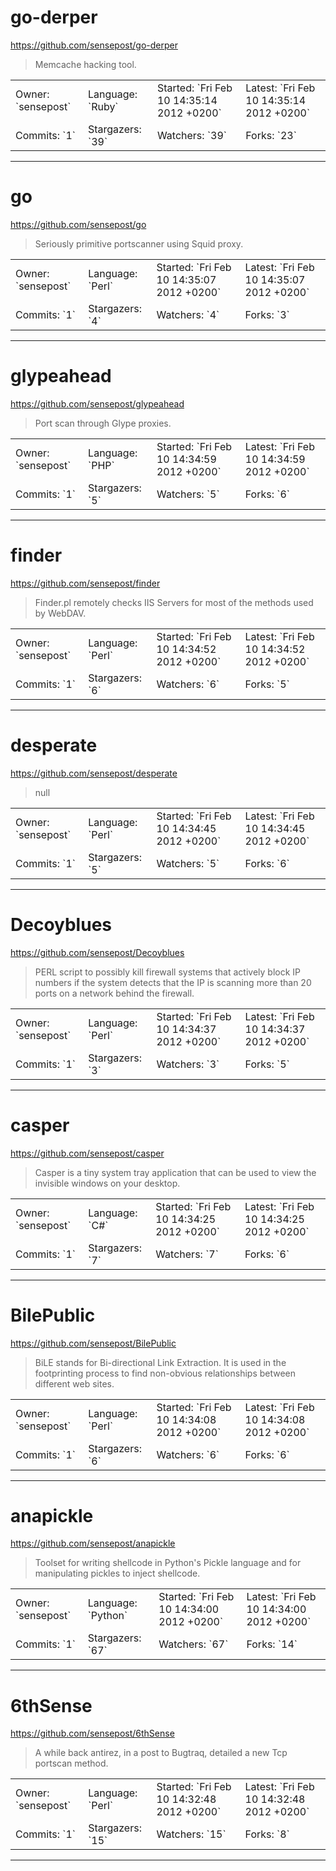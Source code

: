 # go-derper

https://github.com/sensepost/go-derper
<blockquote>
Memcache hacking tool.
</blockquote>

<table>
<tr><td>Owner: `sensepost`</td>
    <td>Language: `Ruby`</td>
    <td>Started: `Fri Feb 10 14:35:14 2012 +0200`</td>
    <td>Latest: `Fri Feb 10 14:35:14 2012 +0200`</td></tr>
<tr><td>Commits: `1`</td>
    <td>Stargazers: `39`</td>
    <td>Watchers: `39`</td>
    <td>Forks: `23`</td></tr>
</table>

---

# go

https://github.com/sensepost/go
<blockquote>
Seriously primitive portscanner using Squid proxy.
</blockquote>

<table>
<tr><td>Owner: `sensepost`</td>
    <td>Language: `Perl`</td>
    <td>Started: `Fri Feb 10 14:35:07 2012 +0200`</td>
    <td>Latest: `Fri Feb 10 14:35:07 2012 +0200`</td></tr>
<tr><td>Commits: `1`</td>
    <td>Stargazers: `4`</td>
    <td>Watchers: `4`</td>
    <td>Forks: `3`</td></tr>
</table>

---

# glypeahead

https://github.com/sensepost/glypeahead
<blockquote>
Port scan through Glype proxies.
</blockquote>

<table>
<tr><td>Owner: `sensepost`</td>
    <td>Language: `PHP`</td>
    <td>Started: `Fri Feb 10 14:34:59 2012 +0200`</td>
    <td>Latest: `Fri Feb 10 14:34:59 2012 +0200`</td></tr>
<tr><td>Commits: `1`</td>
    <td>Stargazers: `5`</td>
    <td>Watchers: `5`</td>
    <td>Forks: `6`</td></tr>
</table>

---

# finder

https://github.com/sensepost/finder
<blockquote>
Finder.pl remotely checks IIS Servers for most of the methods used by WebDAV.
</blockquote>

<table>
<tr><td>Owner: `sensepost`</td>
    <td>Language: `Perl`</td>
    <td>Started: `Fri Feb 10 14:34:52 2012 +0200`</td>
    <td>Latest: `Fri Feb 10 14:34:52 2012 +0200`</td></tr>
<tr><td>Commits: `1`</td>
    <td>Stargazers: `6`</td>
    <td>Watchers: `6`</td>
    <td>Forks: `5`</td></tr>
</table>

---

# desperate

https://github.com/sensepost/desperate
<blockquote>
null
</blockquote>

<table>
<tr><td>Owner: `sensepost`</td>
    <td>Language: `Perl`</td>
    <td>Started: `Fri Feb 10 14:34:45 2012 +0200`</td>
    <td>Latest: `Fri Feb 10 14:34:45 2012 +0200`</td></tr>
<tr><td>Commits: `1`</td>
    <td>Stargazers: `5`</td>
    <td>Watchers: `5`</td>
    <td>Forks: `6`</td></tr>
</table>

---

# Decoyblues

https://github.com/sensepost/Decoyblues
<blockquote>
PERL script to possibly kill firewall systems that actively block IP numbers if the system detects that the IP is scanning more than 20 ports on a network behind the firewall.
</blockquote>

<table>
<tr><td>Owner: `sensepost`</td>
    <td>Language: `Perl`</td>
    <td>Started: `Fri Feb 10 14:34:37 2012 +0200`</td>
    <td>Latest: `Fri Feb 10 14:34:37 2012 +0200`</td></tr>
<tr><td>Commits: `1`</td>
    <td>Stargazers: `3`</td>
    <td>Watchers: `3`</td>
    <td>Forks: `5`</td></tr>
</table>

---

# casper

https://github.com/sensepost/casper
<blockquote>
Casper is a tiny system tray application that can be used to view the invisible windows on your desktop.
</blockquote>

<table>
<tr><td>Owner: `sensepost`</td>
    <td>Language: `C#`</td>
    <td>Started: `Fri Feb 10 14:34:25 2012 +0200`</td>
    <td>Latest: `Fri Feb 10 14:34:25 2012 +0200`</td></tr>
<tr><td>Commits: `1`</td>
    <td>Stargazers: `7`</td>
    <td>Watchers: `7`</td>
    <td>Forks: `6`</td></tr>
</table>

---

# BilePublic

https://github.com/sensepost/BilePublic
<blockquote>
BiLE stands for Bi-directional Link Extraction. It is used in the footprinting process to find non-obvious relationships between different web sites.
</blockquote>

<table>
<tr><td>Owner: `sensepost`</td>
    <td>Language: `Perl`</td>
    <td>Started: `Fri Feb 10 14:34:08 2012 +0200`</td>
    <td>Latest: `Fri Feb 10 14:34:08 2012 +0200`</td></tr>
<tr><td>Commits: `1`</td>
    <td>Stargazers: `6`</td>
    <td>Watchers: `6`</td>
    <td>Forks: `6`</td></tr>
</table>

---

# anapickle

https://github.com/sensepost/anapickle
<blockquote>
Toolset for writing shellcode in Python's Pickle language and for manipulating pickles to inject shellcode.
</blockquote>

<table>
<tr><td>Owner: `sensepost`</td>
    <td>Language: `Python`</td>
    <td>Started: `Fri Feb 10 14:34:00 2012 +0200`</td>
    <td>Latest: `Fri Feb 10 14:34:00 2012 +0200`</td></tr>
<tr><td>Commits: `1`</td>
    <td>Stargazers: `67`</td>
    <td>Watchers: `67`</td>
    <td>Forks: `14`</td></tr>
</table>

---

# 6thSense

https://github.com/sensepost/6thSense
<blockquote>
A while back antirez, in a post to Bugtraq, detailed a new Tcp portscan method.
</blockquote>

<table>
<tr><td>Owner: `sensepost`</td>
    <td>Language: `Perl`</td>
    <td>Started: `Fri Feb 10 14:32:48 2012 +0200`</td>
    <td>Latest: `Fri Feb 10 14:32:48 2012 +0200`</td></tr>
<tr><td>Commits: `1`</td>
    <td>Stargazers: `15`</td>
    <td>Watchers: `15`</td>
    <td>Forks: `8`</td></tr>
</table>

---

